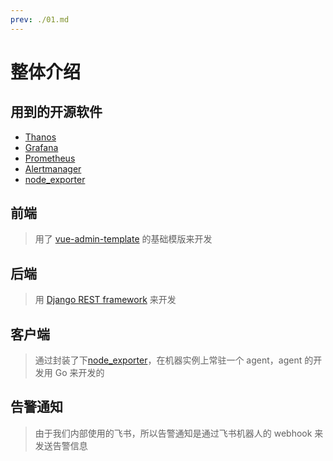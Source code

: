 ```yaml
---
prev: ./01.md
---
```


# 整体介绍

## 用到的开源软件

- [Thanos](https://thanos.io/)
- [Grafana](https://grafana.com/grafana/download)
- [Prometheus](https://prometheus.io/docs/prometheus/latest/getting_started/)
- [Alertmanager](https://prometheus.io/docs/alerting/latest/alertmanager/)
- [node_exporter](https://github.com/prometheus/node_exporter)

## 前端

> 用了 [vue-admin-template](https://github.com/PanJiaChen/vue-admin-template) 的基础模版来开发

## 后端

> 用 [Django REST framework](https://www.django-rest-framework.org/) 来开发

## 客户端

> 通过封装了下[node_exporter](https://github.com/prometheus/node_exporter)，在机器实例上常驻一个 agent，agent 的开发用 Go 来开发的

## 告警通知

> 由于我们内部使用的飞书，所以告警通知是通过飞书机器人的 webhook 来发送告警信息
